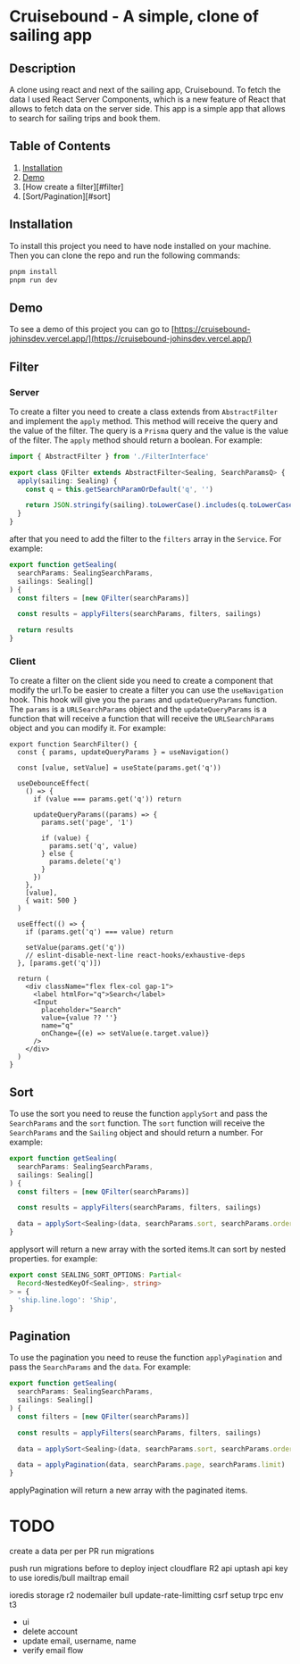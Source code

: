 # Cruisebound - A simple, clone of sailing app

## Description

A clone using react and next of the sailing app, Cruisebound. To fetch the data I used React Server Components, which is a new feature of React that allows to fetch data on the server side. This app is a simple app that allows to search for sailing trips and book them.

## Table of Contents

1. [Installation](#installation)
2. [Demo](#demo)
3. [How create a filter][#filter]
4. [Sort/Pagination][#sort]

## Installation

To install this project you need to have node installed on your machine. Then you can clone the repo and run the following commands:

```bash
pnpm install
pnpm run dev
```

## Demo

To see a demo of this project you can go to [https://cruisebound-johinsdev.vercel.app/](https://cruisebound-johinsdev.vercel.app/)

## Filter

### Server

To create a filter you need to create a class extends from `AbstractFilter` and implement the `apply` method. This method will receive the query and the value of the filter. The query is a `Prisma` query and the value is the value of the filter. The `apply` method should return a boolean. For example:

```ts
import { AbstractFilter } from './FilterInterface'

export class QFilter extends AbstractFilter<Sealing, SearchParamsQ> {
  apply(sailing: Sealing) {
    const q = this.getSearchParamOrDefault('q', '')

    return JSON.stringify(sailing).toLowerCase().includes(q.toLowerCase())
  }
}
```

after that you need to add the filter to the `filters` array in the `Service`. For example:

```ts
export function getSealing(
  searchParams: SealingSearchParams,
  sailings: Sealing[]
) {
  const filters = [new QFilter(searchParams)]

  const results = applyFilters(searchParams, filters, sailings)

  return results
}
```

### Client

To create a filter on the client side you need to create a component that modify the url.To be easier
to create a filter you can use the `useNavigation` hook. This hook will give you the `params` and `updateQueryParams` function. The `params` is a `URLSearchParams` object and the `updateQueryParams` is a function that will receive a function that will receive the `URLSearchParams` object and you can modify it. For example:

```tsx
export function SearchFilter() {
  const { params, updateQueryParams } = useNavigation()

  const [value, setValue] = useState(params.get('q'))

  useDebounceEffect(
    () => {
      if (value === params.get('q')) return

      updateQueryParams((params) => {
        params.set('page', '1')

        if (value) {
          params.set('q', value)
        } else {
          params.delete('q')
        }
      })
    },
    [value],
    { wait: 500 }
  )

  useEffect(() => {
    if (params.get('q') === value) return

    setValue(params.get('q'))
    // eslint-disable-next-line react-hooks/exhaustive-deps
  }, [params.get('q')])

  return (
    <div className="flex flex-col gap-1">
      <label htmlFor="q">Search</label>
      <Input
        placeholder="Search"
        value={value ?? ''}
        name="q"
        onChange={(e) => setValue(e.target.value)}
      />
    </div>
  )
}
```

## Sort

To use the sort you need to reuse the function `applySort` and pass the `SearchParams` and the `sort` function. The `sort` function will receive the `SearchParams` and the `Sailing` object and should return a number. For example:

```ts
export function getSealing(
  searchParams: SealingSearchParams,
  sailings: Sealing[]
) {
  const filters = [new QFilter(searchParams)]

  const results = applyFilters(searchParams, filters, sailings)

  data = applySort<Sealing>(data, searchParams.sort, searchParams.order)
}
```

applysort will return a new array with the sorted items.It can sort by nested properties. for example:

```ts
export const SEALING_SORT_OPTIONS: Partial<
  Record<NestedKeyOf<Sealing>, string>
> = {
  'ship.line.logo': 'Ship',
}
```

## Pagination

To use the pagination you need to reuse the function `applyPagination` and pass the `SearchParams` and the `data`. For example:

```ts
export function getSealing(
  searchParams: SealingSearchParams,
  sailings: Sealing[]
) {
  const filters = [new QFilter(searchParams)]

  const results = applyFilters(searchParams, filters, sailings)

  data = applySort<Sealing>(data, searchParams.sort, searchParams.order)

  data = applyPagination(data, searchParams.page, searchParams.limit)
}
```

applyPagination will return a new array with the paginated items.

# TODO

create a data per per PR
run migrations

push run migrations before to deploy
inject cloudflare R2 api
uptash api key to use ioredis/bull
mailtrap email

ioredis
storage r2
nodemailer
bull
update-rate-limitting
csrf
setup trpc
env t3

- ui
- delete account
- update email, username, name
- verify email flow
